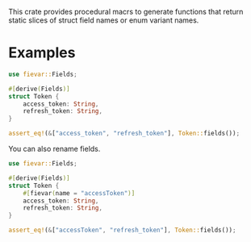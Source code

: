 This crate provides procedural macrs to generate functions that return static slices
of struct field names or enum variant names.

# Examples
```rust
use fievar::Fields;

#[derive(Fields)]
struct Token {
    access_token: String,
    refresh_token: String,
}

assert_eq!(&["access_token", "refresh_token"], Token::fields());
```

You can also rename fields.
```rust
use fievar::Fields;

#[derive(Fields)]
struct Token {
    #[fievar(name = "accessToken")]
    access_token: String,
    refresh_token: String,
}

assert_eq!(&["accessToken", "refresh_token"], Token::fields());
```
